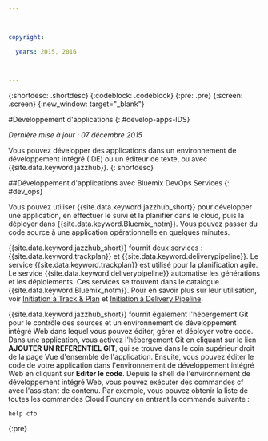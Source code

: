 ```yaml
---

 

copyright:

  years: 2015, 2016

 

---
```


{:shortdesc: .shortdesc}
{:codeblock: .codeblock}
{:pre: .pre}
{:screen: .screen}
{:new_window: target="_blank"}

#Développement d'applications 
{: #develop-apps-IDS}

*Dernière mise à jour : 07 décembre 2015*  

Vous pouvez développer des applications dans un environnement de développement intégré (IDE) ou un éditeur de texte, ou avec {{site.data.keyword.jazzhub}}. 
{: shortdesc}

##Développement d'applications avec Bluemix DevOps Services
{: #dev_ops}

Vous pouvez utiliser {{site.data.keyword.jazzhub_short}} pour développer une application, en effectuer le suivi et la planifier dans le cloud, puis la déployer dans {{site.data.keyword.Bluemix_notm}}. Vous pouvez passer du code source à une application opérationnelle en quelques minutes.  

{{site.data.keyword.jazzhub_short}} fournit deux services : {{site.data.keyword.trackplan}} et {{site.data.keyword.deliverypipeline}}. Le service {{site.data.keyword.trackplan}} est utilisé pour la planification agile. Le service {{site.data.keyword.deliverypipeline}} automatise les générations et les déploiements. Ces services se trouvent dans le catalogue {{site.data.keyword.Bluemix_notm}}. Pour en savoir plus sur leur utilisation, voir [Initiation à Track & Plan](../services/TrackPlan/index.html#gettingstartedtemplate) et [Initiation à Delivery Pipeline](../services/DeliveryPipeline/index.html#getstartwithCD). 

{{site.data.keyword.jazzhub_short}} fournit également l'hébergement Git pour le contrôle des sources et un environnement de développement intégré Web dans lequel vous pouvez éditer, gérer et déployer votre code. Dans une application, vous activez l'hébergement Git en cliquant sur le lien **AJOUTER UN REFERENTIEL GIT**, qui se trouve dans le coin supérieur droit de la page Vue d'ensemble de l'application. Ensuite, vous pouvez éditer le code de votre application dans l'environnement de développement intégré Web en cliquant sur **Editer le code**. Depuis le shell de l'environnement de développement intégré Web, vous pouvez exécuter des commandes cf avec l'assistant de contenu. Par exemple, vous pouvez obtenir la liste de toutes les commandes Cloud Foundry en entrant la commande suivante :  
```
help cfo
```
{:pre}
